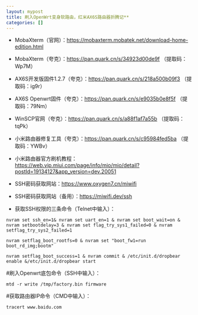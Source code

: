 ```yaml
---
layout: mypost
title: 刷入OpenWrt变身软路由，红米AX6S路由器折腾记**
categories: []
---
```


- MobaXterm（官网）：<https://mobaxterm.mobatek.net/download-home-edition.html>

- MobaXterm（夸克）：<https://pan.quark.cn/s/34923d00de9f> （提取码：Wp7M）

- AX6S开发版固件1.2.7（夸克）：<https://pan.quark.cn/s/218a500b09f3> （提取码：ig9r）

- AX6S Openwrt固件（夸克）：<https://pan.quark.cn/s/e9035b0e8f5f> （提取码：79Nm）

- WinSCP官网（夸克）：<https://pan.quark.cn/s/a88f1af7a55b> （提取码：tqPk）

- 小米路由器修复工具（夸克）：<https://pan.quark.cn/s/c95984fed5ba> （提取码：YWBv）

- 小米路由器官方刷机教程：
<https://web.vip.miui.com/page/info/mio/mio/detail?postId=19134127&app_version=dev.20051>

- SSH密码获取网站：<https://www.oxygen7.cn/miwifi>

- SSH密码获取网站（备用）：<https://miwifi.dev/ssh>

- 获取SSH权限的三条命令（Telnet中输入）：

```
nvram set ssh_en=1& nvram set uart_en=1 & nvram set boot_wait=on & nvram setbootdelay=3 & nvram set flag_try_sys1_failed=0 & nvram setflag_try_sys2_failed=1
```

```
nvram setflag_boot_rootfs=0 & nvram set "boot_fw1=run boot_rd_img;bootm"
```

```
nvram setflag_boot_success=1 & nvram commit & /etc/init.d/dropbear enable &/etc/init.d/dropbear start
```

#刷入Openwrt底包命令（SSH中输入）：

```
mtd -r write /tmp/factory.bin firmware
```

#获取路由器IP命令（CMD中输入）：

```
tracert www.baidu.com
```
